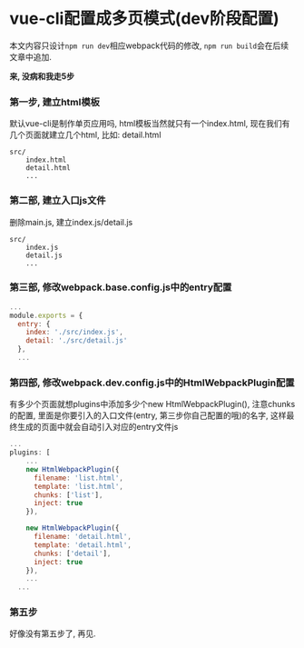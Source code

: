 # vue-cli配置成多页模式(dev阶段配置)
本文内容只设计`npm run dev`相应webpack代码的修改, `npm run build`会在后续文章中追加.

**来, 没病和我走5步**

### 第一步, 建立html模板
默认vue-cli是制作单页应用吗, html模板当然就只有一个index.html, 现在我们有几个页面就建立几个html, 比如: detail.html
```
src/
    index.html
    detail.html
    ...
```

### 第二部, 建立入口js文件
删除main.js, 建立index.js/detail.js
```
src/
    index.js
    detail.js
    ...
```

### 第三部, 修改webpack.base.config.js中的entry配置
```javascript
...
module.exports = {
  entry: {
    index: './src/index.js',
    detail: './src/detail.js'
  },
  ...
```

### 第四部, 修改webpack.dev.config.js中的HtmlWebpackPlugin配置
有多少个页面就想plugins中添加多少个new HtmlWebpackPlugin(), 注意chunks的配置, 里面是你要引入的入口文件(entry, 第三步你自己配置的哦)的名字, 这样最终生成的页面中就会自动引入对应的entry文件js
```javascript
...
plugins: [
    ...
    new HtmlWebpackPlugin({
      filename: 'list.html',
      template: 'list.html',
      chunks: ['list'], 
      inject: true
    }),

    new HtmlWebpackPlugin({
      filename: 'detail.html',
      template: 'detail.html',
      chunks: ['detail'], 
      inject: true
    }),    
    ...
  ...

```

### 第五步
好像没有第五步了, 再见.
